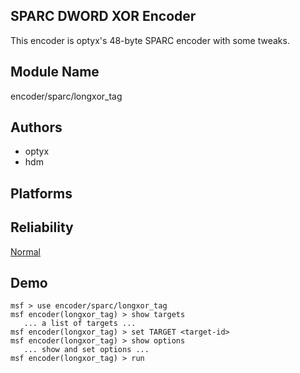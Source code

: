 ## SPARC DWORD XOR Encoder

This encoder is optyx's 48-byte SPARC encoder with some 
tweaks.


## Module Name
encoder/sparc/longxor_tag

## Authors
* optyx
* hdm





## Platforms


## Reliability
[Normal](https://github.com/rapid7/metasploit-framework/wiki/Exploit-Ranking)

## Demo

```
msf > use encoder/sparc/longxor_tag
msf encoder(longxor_tag) > show targets
   ... a list of targets ...
msf encoder(longxor_tag) > set TARGET <target-id>
msf encoder(longxor_tag) > show options
   ... show and set options ...
msf encoder(longxor_tag) > run
```
    
    